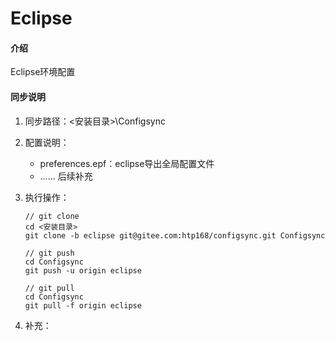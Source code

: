 ﻿# Eclipse

#### 介绍
Eclipse环境配置

#### 同步说明

1.  同步路径：<安装目录>\Configsync

2.  配置说明：
    * preferences.epf：eclipse导出全局配置文件
    * …… 后续补充

3.  执行操作：
    ```git
    // git clone
    cd <安装目录>
    git clone -b eclipse git@gitee.com:htp168/configsync.git Configsync
    
    // git push
    cd Configsync
    git push -u origin eclipse
    
    // git pull
    cd Configsync
    git pull -f origin eclipse
    
    ```

4.  补充：